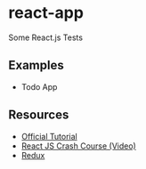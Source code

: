 # react-app
Some React.js Tests

## Examples
* Todo App

## Resources
* [Official Tutorial](https://reactjs.org/tutorial/tutorial.html)
* [React JS Crash Course (Video)](https://www.youtube.com/watch?v=A71aqufiNtQ&t=872s)
* [Redux](https://redux.js.org/)
